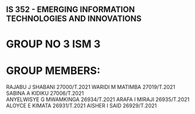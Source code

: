 ## IS 352 - EMERGING INFORMATION TECHNOLOGIES AND INNOVATIONS
# GROUP NO 3 ISM 3
# GROUP MEMBERS:
RAJABU J SHABANI       27000/T.2021
WARIDI M MATIMBA       27019/T.2021
SABINA A KIDIKU        27006/T.2021  
ANYELWISYE G MWAMKINGA 26934/T.2021
ARAFA I MIRAJI         26935/T.2021
ALOYCE E KIMATA        26931/T.2021
AISHER I SAID          26929/T.2021

